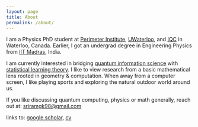 ```yaml
---
layout: page
title: About
permalink: /about/
---
```


I am a Physics PhD student at [Perimeter Institute](https://perimeterinstitute.ca), [UWaterloo](https://uwaterloo.ca), and [IQC](https://uwaterloo.ca/institute-for-quantum-computing/) in Waterloo, Canada. Earlier, I got an undergrad degree in Engineering Physics from [IIT Madras](https://www.iitm.ac.in/), India.

I am currently interested in bridging [quantum information science](https://en.wikipedia.org/wiki/Quantum_information_science) with [statistical learning theory](https://en.wikipedia.org/wiki/Statistical_learning_theory). I like to view research from a basic mathematical lens rooted in geometry & computation. When away from a computer screen, I like playing sports and exploring the natural outdoor world around us.

If you like discussing quantum computing, physics or math generally, reach out at: [sriramgk98@gmail.com](mailto:sriramgk98@gmail.com)

links to: [google scholar](https://scholar.google.com/citations?user=d9-T--sAAAAJ&hl=en), [cv](https://sriramgkn.github.io/docs/CV_ram.pdf)



<!-- ![Image of Sriram](https://raw.githubusercontent.com/SriramGkn/sriramgkn.github.io/master/images/Outside_Godav.jpeg)
Outside my hostel at IITM! The COVID-19 pandemic forced us out of this beautiful campus with little notice. -->
<!--[IQC Waterloo](https://uwaterloo.ca/institute-for-quantum-computing/)-->
